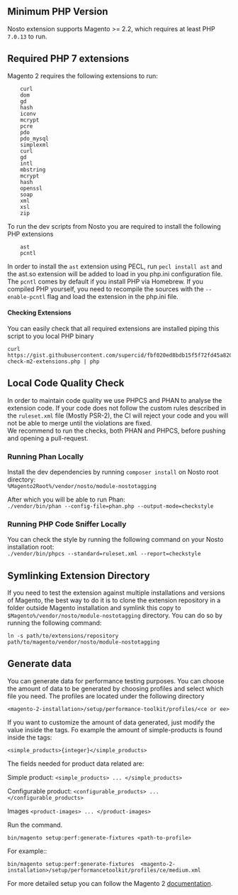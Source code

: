 ## Minimum PHP Version
Nosto extension supports Magento >= 2.2, which requires at least PHP `7.0.13` to run.

## Required PHP 7 extensions
Magento 2 requires the following extensions to run:
```
	curl
	dom 
	gd 
	hash
	iconv
	mcrypt
	pcre 
	pdo 
	pdo_mysql 
	simplexml
	curl
	gd
	intl
	mbstring
	mcrypt
	hash
	openssl
	soap
	xml
	xsl
	zip 
```
To run the dev scripts from Nosto you are required to install the following PHP extensions
```
	ast
	pcntl
```
In order to install the `ast` extension using PECL, run `pecl install ast` and the ast.so extension will be added to load in you php.ini configuration file. <br>
The `pcntl` comes by default if you install PHP via Homebrew. If you compiled PHP yourself, you need to recompile the sources with the `--enable-pcntl` flag and load the extension in the php.ini file. <br>

#### Checking Extensions
You can easily check that all required extensions are installed piping this script to you local PHP binary
```
curl https://gist.githubusercontent.com/supercid/fbf020ed8bdb15f5f72fd45a820703c3/raw/5defa0554f45fe14b085dc9e461e6c684e716ed4/nosto-check-m2-extensions.php | php
```
## Local Code Quality Check
In order to maintain code quality we use PHPCS and PHAN to analyse the extension code. If your code does not follow the custom rules described in the `ruleset.xml` file (Mostly PSR-2), the CI will reject your code and you will not be able to merge until the violations are fixed. <br>
We recommend to run the checks, both PHAN and PHPCS, before pushing and opening a pull-request.

### Running Phan Locally
Install the dev dependencies by running `composer install` on Nosto root directory:
<br>`%Magento2Root%/vendor/nosto/module-nostotagging` <br>

After which you will be able to run Phan: <br>
`./vendor/bin/phan --config-file=phan.php --output-mode=checkstyle `

### Running PHP Code Sniffer Locally
You can check the style by running the following command on your Nosto installation root:<br>
`./vendor/bin/phpcs --standard=ruleset.xml --report=checkstyle `


## Symlinking Extension Directory
If you need to test the extension against multiple installations and versions of Magento, the best way to do it is to clone the extension repository in a folder outside Magento installation and symlink this copy to `$Magento%/vendor/nosto/module-nostotagging` directory.
You can do so by running the following command:

`ln -s path/to/extensions/repository path/to/magento/vendor/nosto/module-nostotagging`

## Generate data 

You can generate data for performance testing purposes. You can choose the amount of data to be generated by choosing profiles and select which file you need. The profiles are located under the following directory

`<magento-2-installation>/setup/performance-toolkit/profiles/<ce or ee>`

If you want to customize the amount of data generated, just modify the value inside the tags. Fo example the amount of simple-products is found inside the tags:

`<simple_products>{integer}</simple_products>`

The fields needed for product data related are:

Simple product: `<simple_products> ... </simple_products>`

Configurable product: `<configurable_products> ... </configurable_products>`

Images `<product-images> ... </product-images>`

Run the command.

`bin/magento setup:perf:generate-fixtures <path-to-profile>`

For example:: 

`bin/magento setup:perf:generate-fixtures  <magento-2-installation>/setup/performancetoolkit/profiles/ce/medium.xml`                  

For more detailed setup you can follow the Magento 2 [documentation](https://devdocs.magento.com/guides/v2.2/config-guide/cli/config-cli-subcommands-perf-data.html). 
